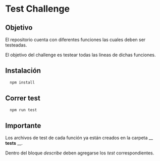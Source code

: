 # Test Challenge

## Objetivo

El repositorio cuenta con diferentes funciones las cuales deben ser testeadas.

El objetivo del challenge es testear todas las lineas de dichas funciones.

## Instalación

```bash
  npm install
```

## Correr test

```bash
  npm run test
```

## Importante

Los archivos de test de cada función ya están creados en la carpeta \_\_ **tests** \_\_.

Dentro del bloque _describe_ deben agregarse los _test_ correspondientes.
